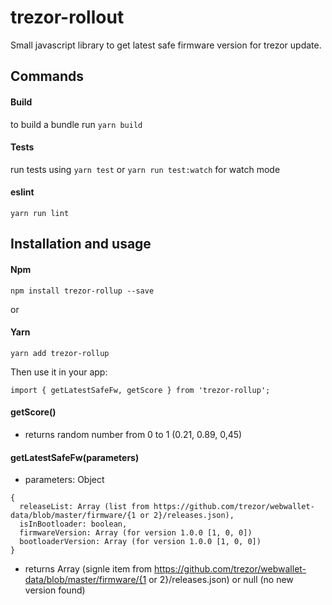 trezor-rollout
=========

Small javascript library to get latest safe firmware version for trezor update.

Commands
-----

#### Build 
to build a bundle run `yarn build`

#### Tests
run tests using `yarn test` or `yarn run test:watch` for watch mode

#### eslint
`yarn run lint`

Installation and usage
-----

#### Npm 
```npm install trezor-rollup --save```

or

#### Yarn
```yarn add trezor-rollup```


Then use it in your app:

```import { getLatestSafeFw, getScore } from 'trezor-rollup';```

#### getScore()
- returns random number from 0 to 1 (0.21, 0.89, 0,45)

#### getLatestSafeFw(parameters)
- parameters: Object

```
{
  releaseList: Array (list from https://github.com/trezor/webwallet-data/blob/master/firmware/{1 or 2}/releases.json),
  isInBootloader: boolean,
  firmwareVersion: Array (for version 1.0.0 [1, 0, 0])
  bootloaderVersion: Array (for version 1.0.0 [1, 0, 0])
}
```
- returns 
    Array (signle item from https://github.com/trezor/webwallet-data/blob/master/firmware/{1 or 2}/releases.json) or
    null (no new version found)
    
